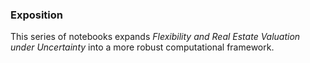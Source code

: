 ### Exposition

This series of notebooks expands *Flexibility and Real Estate Valuation
under Uncertainty* into a more robust computational framework.

```{tableofcontents}

```
